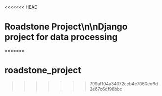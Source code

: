<<<<<<< HEAD
# Roadstone Project\n\nDjango project for data processing
=======
# roadstone_project
>>>>>>> 799af194a34072ccb4e7060ed6d2e67c6df98bbc
